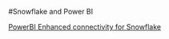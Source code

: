 #Snowflake and Power BI

[PowerBI Enhanced connectivity for Snowflake](https://powerbi.microsoft.com/en-us/blog/announcing-enhanced-connectivity-for-snowflake/)